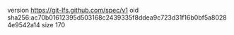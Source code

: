 version https://git-lfs.github.com/spec/v1
oid sha256:ac70b01612395d503168c2439335f8ddea9c723d31f16b0bf5a80284e9542a14
size 170
